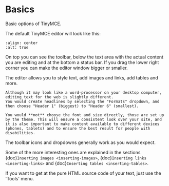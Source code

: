 # Basics

Basic options of TinyMCE.

The default TinyMCE editor will look like this:

```{figure} ../../_robot/tinymce.png
:align: center
:alt: true
```

On top you can see the toolbar, below the text area with the actual content you are editing and at the bottom a status bar.
If you drag the lower right corner you can make the editor window bigger or smaller.

The editor allows you to style text, add images and links, add tables and more.

```{note}
Although it may look like a word-processor on your desktop computer, editing text for the web is slightly different.
You would create headlines by selecting the "Formats" dropdown, and then choose "Header 1" (biggest) to "Header 6" (smallest).

You would **not** choose the font and size directly, those are set up by the theme. This will ensure a consistent look over your site, and it is also important to make content available to different devices (phones, tablets) and to ensure the best result for people with disabilities.
```

The toolbar icons and dropdowns generally work as you would expect.

Some of the more interesting ones are explained in the sections {doc}`Inserting images <inserting-images>`, {doc}`Inserting links <inserting-links>` and {doc}`Inserting tables <inserting-tables>`.

If you want to get at the pure HTML source code of your text, just use the 'Tools' menu.
